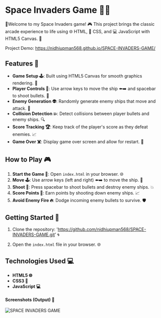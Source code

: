 # Space Invaders Game 🚀👾

🎉Welcome to my Space Invaders game! 🎮 This project brings the classic arcade experience to life using 🌐 HTML, 🎨 CSS, and 💻 JavaScript with HTML5 Canvas. 🌟

Project Demo: https://nidhiupman568.github.io/SPACE-INVADERS-GAME/

## Features 🌟

- **Game Setup 🕹️**: Built using HTML5 Canvas for smooth graphics rendering. 🎨
- **Player Controls 🎯**: Use arrow keys to move the ship ⬅️➡️ and spacebar to shoot bullets. 🔫
- **Enemy Generation 👽**: Randomly generate enemy ships that move and attack. 🚀
- **Collision Detection 💥**: Detect collisions between player bullets and enemy ships. 🔍
- **Score Tracking 🏆**: Keep track of the player's score as they defeat enemies. 📈
- **Game Over ☠️**: Display game over screen and allow for restart. 🔄

## How to Play 🎮

1. **Start the Game 🚀**: Open `index.html` in your browser. 🌐
2. **Move 🕹️**: Use arrow keys (left and right) ⬅️➡️ to move the ship. 🚀
3. **Shoot 🔫**: Press spacebar to shoot bullets and destroy enemy ships. 💥
4. **Score Points 🏅**: Earn points by shooting down enemy ships. 📈
5. **Avoid Enemy Fire 🔥**: Dodge incoming enemy bullets to survive. 🛡️

## Getting Started 🚀

1. Clone the repository: 'https://github.com/nidhiupman568/SPACE-INVADERS-GAME.git' 🌀
   
2. Open the `index.html` file in your browser. 🌐

## Technologies Used 💻

- **HTML5 🌐**
- **CSS3 🎨**
- **JavaScript 💻**

#### Screenshots (Output) 📸

![SPACE INVADERS GAME](https://github.com/nidhiupman568/SPACE-INVADERS-GAME/assets/130860182/06f8c751-f3f8-4dfc-92b7-e32d23928a42) 
